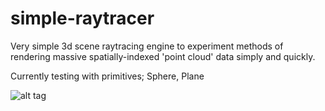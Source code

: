 # simple-raytracer
Very simple 3d scene raytracing engine to experiment methods of rendering massive spatially-indexed 'point cloud' data simply and quickly.  

Currently testing with primitives; Sphere, Plane

![alt tag](https://raw.githubusercontent.com/alanmacleod/simple-raytracer/master/images/render.png)